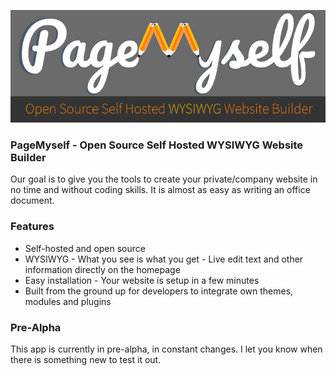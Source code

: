 ![PageMyself](docs/media/logo-github.png)
### PageMyself - Open Source Self Hosted WYSIWYG Website Builder

Our goal is to give you the tools to create your private/company website in no time and without coding skills. It is almost as easy as writing an office document.

### Features
* Self-hosted and open source
* WYSIWYG - What you see is what you get - Live edit text and other information directly on the homepage
* Easy installation - Your website is setup in a few minutes
* Built from the ground up for developers to integrate own themes, modules and plugins

### Pre-Alpha

This app is currently in pre-alpha, in constant changes. I let you know when there is something new to test it out.

